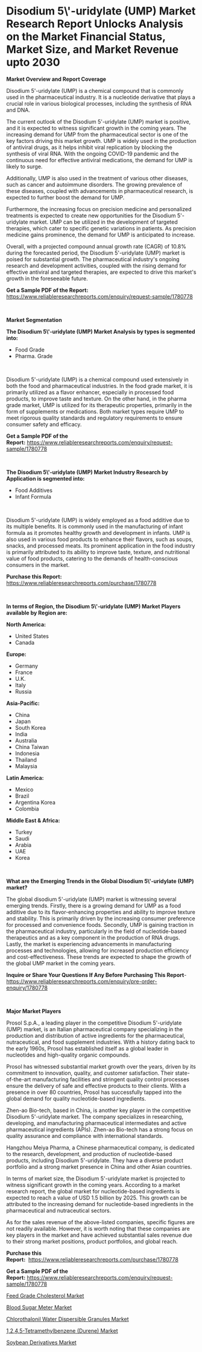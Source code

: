<p><h1>Disodium 5\'-uridylate (UMP) Market Research Report Unlocks Analysis on the Market Financial Status, Market Size, and Market Revenue upto 2030</h1></p><p><strong>Market Overview and Report Coverage</strong></p>
<p><p>Disodium 5'-uridylate (UMP) is a chemical compound that is commonly used in the pharmaceutical industry. It is a nucleotide derivative that plays a crucial role in various biological processes, including the synthesis of RNA and DNA.</p><p>The current outlook of the Disodium 5'-uridylate (UMP) market is positive, and it is expected to witness significant growth in the coming years. The increasing demand for UMP from the pharmaceutical sector is one of the key factors driving this market growth. UMP is widely used in the production of antiviral drugs, as it helps inhibit viral replication by blocking the synthesis of viral RNA. With the ongoing COVID-19 pandemic and the continuous need for effective antiviral medications, the demand for UMP is likely to surge.</p><p>Additionally, UMP is also used in the treatment of various other diseases, such as cancer and autoimmune disorders. The growing prevalence of these diseases, coupled with advancements in pharmaceutical research, is expected to further boost the demand for UMP.</p><p>Furthermore, the increasing focus on precision medicine and personalized treatments is expected to create new opportunities for the Disodium 5'-uridylate market. UMP can be utilized in the development of targeted therapies, which cater to specific genetic variations in patients. As precision medicine gains prominence, the demand for UMP is anticipated to increase.</p><p>Overall, with a projected compound annual growth rate (CAGR) of 10.8% during the forecasted period, the Disodium 5'-uridylate (UMP) market is poised for substantial growth. The pharmaceutical industry's ongoing research and development activities, coupled with the rising demand for effective antiviral and targeted therapies, are expected to drive this market's growth in the foreseeable future.</p></p>
<p><strong>Get a Sample PDF of the Report:</strong> <a href="https://www.reliableresearchreports.com/enquiry/request-sample/1780778">https://www.reliableresearchreports.com/enquiry/request-sample/1780778</a></p>
<p>&nbsp;</p>
<p><strong>Market Segmentation</strong></p>
<p><strong>The Disodium 5\'-uridylate (UMP) Market Analysis by types is segmented into:</strong></p>
<p><ul><li>Food Grade</li><li>Pharma. Grade</li></ul></p>
<p>&nbsp;</p>
<p><p>Disodium 5'-uridylate (UMP) is a chemical compound used extensively in both the food and pharmaceutical industries. In the food grade market, it is primarily utilized as a flavor enhancer, especially in processed food products, to improve taste and texture. On the other hand, in the pharma grade market, UMP is utilized for its therapeutic properties, primarily in the form of supplements or medications. Both market types require UMP to meet rigorous quality standards and regulatory requirements to ensure consumer safety and efficacy.</p></p>
<p><strong>Get a Sample PDF of the Report:</strong>&nbsp;<a href="https://www.reliableresearchreports.com/enquiry/request-sample/1780778">https://www.reliableresearchreports.com/enquiry/request-sample/1780778</a></p>
<p>&nbsp;</p>
<p><strong>The Disodium 5\'-uridylate (UMP) Market Industry Research by Application is segmented into:</strong></p>
<p><ul><li>Food Additives</li><li>Infant Formula</li></ul></p>
<p>&nbsp;</p>
<p><p>Disodium 5'-uridylate (UMP) is widely employed as a food additive due to its multiple benefits. It is commonly used in the manufacturing of infant formula as it promotes healthy growth and development in infants. UMP is also used in various food products to enhance their flavors, such as soups, snacks, and processed meats. Its prominent application in the food industry is primarily attributed to its ability to improve taste, texture, and nutritional value of food products, catering to the demands of health-conscious consumers in the market.</p></p>
<p><strong>Purchase this Report:</strong>&nbsp; <a href="https://www.reliableresearchreports.com/purchase/1780778">https://www.reliableresearchreports.com/purchase/1780778</a></p>
<p>&nbsp;</p>
<p><strong>In terms of Region, the Disodium 5\'-uridylate (UMP) Market Players available by Region are:</strong></p>
<p>
    <p> <strong> North America: </strong>
        <ul>
            <li>United States</li>
            <li>Canada</li>
        </ul>
        </p> 
    <p> <strong> Europe: </strong>
        <ul>
            <li>Germany</li>
            <li>France</li>
            <li>U.K.</li>
            <li>Italy</li>
            <li>Russia</li>
        </ul>
        </p> 
    <p> <strong> Asia-Pacific: </strong>
        <ul>
            <li>China</li>
            <li>Japan</li>
            <li>South Korea</li>
            <li>India</li>
            <li>Australia</li>
            <li>China Taiwan</li>
            <li>Indonesia</li>
            <li>Thailand</li>
            <li>Malaysia</li>
        </ul>
        </p> 
    <p> <strong> Latin America: </strong>
        <ul>
            <li>Mexico</li>
            <li>Brazil</li>
            <li>Argentina Korea</li>
            <li>Colombia</li>
        </ul>
        </p> 
    <p> <strong> Middle East & Africa: </strong>
        <ul>
            <li>Turkey</li>
            <li>Saudi</li>
            <li>Arabia</li>
            <li>UAE</li>
            <li>Korea</li>
        </ul>
    </p>
    </p>
<p>&nbsp;</p>
<p><strong>What are the Emerging Trends in the Global Disodium 5\'-uridylate (UMP) market?</strong></p>
<p><p>The global disodium 5'-uridylate (UMP) market is witnessing several emerging trends. Firstly, there is a growing demand for UMP as a food additive due to its flavor-enhancing properties and ability to improve texture and stability. This is primarily driven by the increasing consumer preference for processed and convenience foods. Secondly, UMP is gaining traction in the pharmaceutical industry, particularly in the field of nucleotide-based therapeutics and as a key component in the production of RNA drugs. Lastly, the market is experiencing advancements in manufacturing processes and technologies, allowing for increased production efficiency and cost-effectiveness. These trends are expected to shape the growth of the global UMP market in the coming years.</p></p>
<p><strong>Inquire or Share Your Questions If Any Before Purchasing This Report</strong>- <a href="https://www.reliableresearchreports.com/enquiry/pre-order-enquiry/1780778">https://www.reliableresearchreports.com/enquiry/pre-order-enquiry/1780778</a></p>
<p>&nbsp;</p>
<p><strong>Major Market Players</strong></p>
<p><p>Prosol S.p.A., a leading player in the competitive Disodium 5'-uridylate (UMP) market, is an Italian pharmaceutical company specializing in the production and distribution of active ingredients for the pharmaceutical, nutraceutical, and food supplement industries. With a history dating back to the early 1960s, Prosol has established itself as a global leader in nucleotides and high-quality organic compounds.</p><p>Prosol has witnessed substantial market growth over the years, driven by its commitment to innovation, quality, and customer satisfaction. Their state-of-the-art manufacturing facilities and stringent quality control processes ensure the delivery of safe and effective products to their clients. With a presence in over 80 countries, Prosol has successfully tapped into the global demand for quality nucleotide-based ingredients.</p><p>Zhen-ao Bio-tech, based in China, is another key player in the competitive Disodium 5'-uridylate market. The company specializes in researching, developing, and manufacturing pharmaceutical intermediates and active pharmaceutical ingredients (APIs). Zhen-ao Bio-tech has a strong focus on quality assurance and compliance with international standards.</p><p>Hangzhou Meiya Pharma, a Chinese pharmaceutical company, is dedicated to the research, development, and production of nucleotide-based products, including Disodium 5'-uridylate. They have a diverse product portfolio and a strong market presence in China and other Asian countries.</p><p>In terms of market size, the Disodium 5'-uridylate market is projected to witness significant growth in the coming years. According to a market research report, the global market for nucleotide-based ingredients is expected to reach a value of USD 1.5 billion by 2025. This growth can be attributed to the increasing demand for nucleotide-based ingredients in the pharmaceutical and nutraceutical sectors.</p><p>As for the sales revenue of the above-listed companies, specific figures are not readily available. However, it is worth noting that these companies are key players in the market and have achieved substantial sales revenue due to their strong market positions, product portfolios, and global reach.</p></p>
<p><strong>Purchase this Report:</strong>&nbsp;&nbsp;<a href="https://www.reliableresearchreports.com/purchase/1780778">https://www.reliableresearchreports.com/purchase/1780778</a></p>
<p></p>
<p><strong>Get a Sample PDF of the Report:</strong>&nbsp;<a href="https://www.reliableresearchreports.com/enquiry/request-sample/1780778">https://www.reliableresearchreports.com/enquiry/request-sample/1780778</a></p>
<p><p><a href="https://github.com/Chiragrp22/Market-Research-Report-List-1/blob/main/feed-grade-cholesterol-market.md">Feed Grade Cholesterol Market</a></p><p><a href="https://www.linkedin.com/pulse/blood-sugar-meter-market-insights-players-forecast-till-2030-my3ee/">Blood Sugar Meter Market</a></p><p><a href="https://github.com/ChiragRP21/Market-Research-Report-List-1/blob/main/chlorothalonil-water-dispersible-granules-market.md">Chlorothalonil Water Dispersible Granules Market</a></p><p><a href="https://medium.com/@blow.allow.stir/1-2-4-5-tetramethylbenzene-durene-market-research-report-its-history-and-forecast-2023-to-2030-d7eb8d247dac">1,2,4,5-Tetramethylbenzene (Durene) Market</a></p><p><a href="https://medium.com/@under.noon.tower/soybean-derivatives-market-insight-market-trends-growth-forecasted-from-2023-to-2030-1bdcf2e28058">Soybean Derivatives Market</a></p></p>